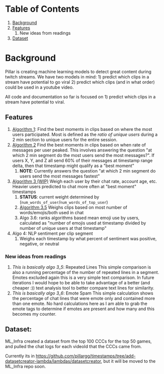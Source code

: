 # Table of Contents
1. [Background](#background)
1. [Features](#features)
   1. New ideas from readings
3. [Dataset](#dataset)


# Background
Pillar is creating machine learning models to detect great content during twitch streams. We have two models in mind: 1) predict which clips in a stream have potential to go viral 2) predict which clips (and in what order) could be used in a youtube video. 

All code and documentation so far is focused on 1) predict which clips in a stream have potential to viral. 

## Features

1. [Algorithm 1](https://github.com/pomkos/twitch_chat_analysis/blob/reorganize_repo/algorithm_1.ipynb): Find the best moments in clips based on where the most users participated. Most is defined as the *ratio of unique users* during a 2 min section to unique users for the entire session.
1. [Algorithm 2](https://github.com/pomkos/twitch_chat_analysis/blob/reorganize_repo/algorithm_2.ipynb) Find the best moments in clips based on when rate of messages per user peaked. This involves answering the question "at which 2 min segment do the most users send the most messages?". If users X, Y, and Z all send 60% of their messages at timestamp range delta, then that timestamp might qualify as a "best moment"
   1. __NOTE__: Currently answers the question "at which 2 min segment do users send the most messages fastest"
1. [Algorithm 3 (WIP)](https://github.com/pomkos/twitch_chat_analysis/blob/reorganize_repo/algorithm_3.ipynb) Weigh each user by their chat rate, account age, etc. Heavier users predicted to chat more often at "best moment" timestamps 
   1. __STATUS__: current weight determined by (`num_words_of_user`/`num_words_of_top_user`)
   1. [Algorithm 3.5](https://github.com/pomkos/twitch_chat_analysis/blob/reorganize_repo/algorithm_3.5.ipynb) Weighs clips based on most number of words/emojis/both used in chat
   2. Algo 3.6: ranks algorithms based mean emoji use by users, calculated as "number of emojis used at timestamp divided by number of unique users at that timestamp"
4. Algo 4: NLP sentiment per clip segment
   1. Weighs each timestamp by what percent of sentiment was positive, negative, or neutral

### New ideas from readings

1. _This is basically algo 3_5_: Repeated Lines This simple comparison is also a running percentage of the number of repeated lines in a segment. Emotes excluded again this is a very simple text comparison. In future iterations I would hope to be able to take advantage of a better (and cheaper :)) text analysis tool to better compare text lines for similarity.
1. _This is basically algo 3_6_: Emote Spam This simple calculation shows the percentage of chat lines that were emote only and contained more than one emote. No hard calculations here as I am able to grab the emote tags to determine if emotes are present and how many and this becomes my counter.

## Dataset:

ML_Infra created a dataset from the top 100 CCCs for the top 50 games, and pulled the chat logs for each videoId that the CCCs came from. 

Currently its in https://github.com/pillargg/timestamps/tree/add-datasetcreator-lambda/lambdas/datasetcreator, but it will be moved to the ML_Infra repo soon. 

